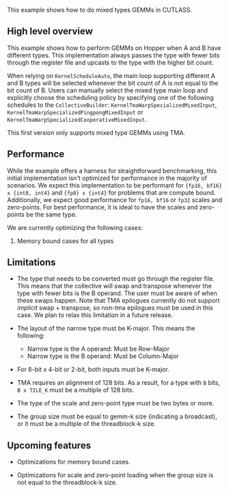 This example shows how to do mixed types GEMMs in CUTLASS.

## High level overview 
This example shows how to perform GEMMs on Hopper when A and B have different types. This implementation always passes the type with fewer bits through the register file and upcasts to the type with the higher bit count.

When relying on `KernelScheduleAuto`, the main loop supporting different A and B types will be selected whenever the bit count of A is not equal to the bit count of B. Users can manually select the mixed type main loop and explicitly choose the scheduling policy by specifying one of the following schedules to the `CollectiveBuilder`:  `KernelTmaWarpSpecializedMixedInput`, `KernelTmaWarpSpecializedPingpongMixedInput` or `KernelTmaWarpSpecializedCooperativeMixedInput`.

This first version only supports mixed type GEMMs using TMA.

## Performance

While the example offers a harness for straightforward benchmarking, this initial implementation isn't optimized for performance in the majority of scenarios. We expect this implementation to be performant for `{fp16, bf16} x {int8, int4}` and `{fp8} x {int4}` for problems that are compute bound. Additionally, we expect good performance for `fp16, bf16` or `fp32` scales and zero-points. For best performance, it is ideal to have the scales and zero-points be the same type.

We are currently optimizing the following cases:
1. Memory bound cases for all types

## Limitations

* The type that needs to be converted must go through the register file. This means that the collective will swap and transpose whenever the type with fewer bits is the B operand. The user must be aware of when these swaps happen. Note that TMA epilogues currently do not support *implicit* swap + transpose, so non-tma epilogues must be used in this case. We plan to relax this limitation in a future release.

* The layout of the narrow type must be K-major. This means the following:
  * Narrow type is the A operand: Must be Row-Major
  * Narrow type is the B operand: Must be Column-Major

* For 8-bit x 4-bit or 2-bit, both inputs must be K-major.

* TMA requires an alignment of 128 bits. As a result, for a type with `B` bits, `B x TILE_K` must be a multiple of 128 bits.

* The type of the scale and zero-point type must be two bytes or more.

* The group size must be equal to gemm-k size (indicating a broadcast), or it must be a multiple of the threadblock-k size.

## Upcoming features

* Optimizations for memory bound cases.

* Optimizations for scale and zero-point loading when the group size is not equal to the threadblock-k size.
